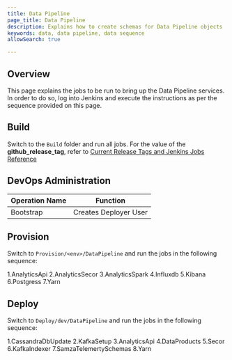 ```yaml
---
title: Data Pipeline
page_title: Data Pipeline
description: Explains how to create schemas for Data Pipeline objects
keywords: data, data pipeline, data sequence 
allowSearch: true

---
```


## Overview
This page explains the jobs to be run to bring up the Data Pipeline services. In order to do so, log into Jenkins and execute the instructions as per the sequence provided on this page.

## Build

Switch to the `Build` folder and run all jobs. For the value of the **github_release_tag**, refer to [Current Release Tags and Jenkins Jobs Reference](developer-docs/server-installation/current_release_tags_n_jenkins_jobs)

## DevOps Administration

| Operation Name | Function              |
| -------------- | --------------------- |
| Bootstrap      | Creates Deployer User |

## Provision

Switch to `Provision/<env>/DataPipeline` and run the jobs in the following sequence: 

1.AnalyticsApi
2.AnalyticsSecor
3.AnalyticsSpark
4.Influxdb
5.Kibana
6.Postgress
7.Yarn

## Deploy

Switch to `Deploy/dev/DataPipeline` and run the jobs in the following sequence:

1.CassandraDbUpdate
2.KafkaSetup
3.AnalyticsApi
4.DataProducts
5.Secor
6.KafkaIndexer
7.SamzaTelemertySchemas
8.Yarn
